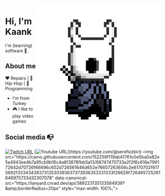 <img align="right" width="400" height="400" src="https://raw.githubusercontent.com/ZerrowOnDiscord/ZerrowOnDiscord/master/assets/hollor_knight.gif">


# Hi, I'm Kaank
I'm (learning) software 🤖.

## About me 

:heart: Repairs | :black_heart: Hip-Hop | :blue_heart: Programming

-  I'm from Turkey
- :video_game: I like to play video games

## Social media :mailbox_with_no_mail:

[![Twitch URL](https://img.shields.io/twitter/url?color=%231DA1F2&label=follow&logo=twitter&logoColor=%231DA1F2&style=flat-square&url=https%3A%2F%2Fwww.reddit.com%2Fuser%2FFatChicken277)](https://twitch.tv/serefsizbirisi)
[![Youtube URL](https://img.shields.io/twitter/url?color=%23fb3958&label=follow&logo=instagram&logoColor=%23fb3958&style=flat-square&url=https%3A%2F%2Fwww.instagram.com%2Falejorc_)](https://youtube.com/@serefsizbiri)
<img src="https://camo.githubusercontent.com/152259f119ab41761c0e5ba0a82e5a4943ee4b7a95cb9b16c4a8f3878fbb5a13/68747470733a2f2f6c616e796172642d70726f66696c652d726561646d652e76657263656c2e6170702f6170692f3334343837313530393637373936353331333f26626f726465725261646975733d32307078" data-canonical-src="https://lanyard.cnrad.dev/api/389223135133564939?&amp;borderRadius=20px" style="max-width: 100%;">

